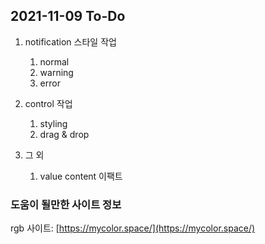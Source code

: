 ## 2021-11-09 To-Do

1. notification 스타일 작업

   1. normal
   1. warning
   1. error

1. control 작업

   1. styling
   1. drag & drop

1. 그 외
   1. value content 이팩트

### 도움이 될만한 사이트 정보

rgb 사이트: [https://mycolor.space/](https://mycolor.space/)
